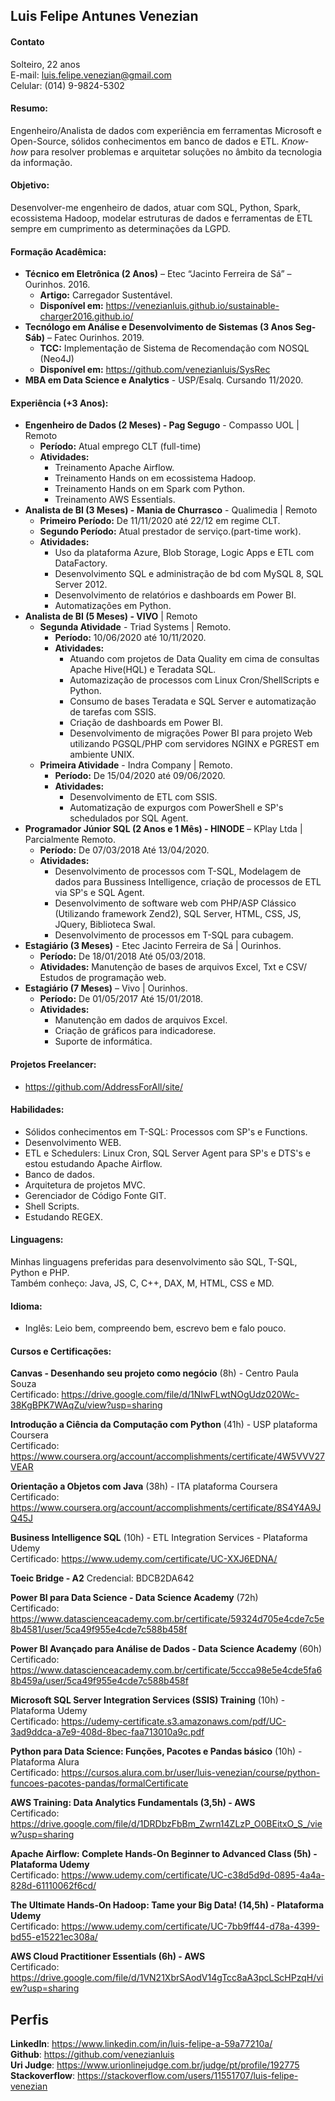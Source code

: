## Luis Felipe Antunes Venezian 
#### Contato
Solteiro, 22 anos   
E-mail: luis.felipe.venezian@gmail.com   
Celular: (014) 9-9824-5302   

#### Resumo:
Engenheiro/Analista de dados com experiência em ferramentas Microsoft e Open-Source, sólidos conhecimentos em banco de dados e ETL. _Know-how_ para resolver problemas e arquitetar soluções no âmbito da tecnologia da informação.

#### Objetivo:
Desenvolver-me engenheiro de dados, atuar com SQL, Python, Spark, ecossistema Hadoop, modelar estruturas de dados e ferramentas de ETL sempre em cumprimento as determinações da LGPD.

#### Formação Acadêmica:
- **Técnico em Eletrônica (2 Anos)** – Etec “Jacinto Ferreira de Sá” – Ourinhos. 2016.
	- **Artigo:** Carregador Sustentável.
	- **Disponível em:** https://venezianluis.github.io/sustainable-charger2016.github.io/
- **Tecnólogo em Análise e Desenvolvimento de Sistemas (3 Anos Seg-Sáb)** – Fatec Ourinhos. 2019.
	- **TCC:** Implementação de Sistema de Recomendação com NOSQL (Neo4J) 
	- **Disponível em:** https://github.com/venezianluis/SysRec
- **MBA em Data Science e Analytics** - USP/Esalq. Cursando 11/2020. 

#### Experiência (+3 Anos):
- **Engenheiro de Dados (2 Meses) - Pag Segugo** - Compasso UOL | Remoto
	* **Período:** Atual emprego CLT (full-time)
	* **Atividades:** 
		* Treinamento Apache Airflow.
		* Treinamento Hands on em ecossistema Hadoop.
		* Treinamento Hands on em Spark com Python.
		* Treinamento AWS Essentials.  
- **Analista de BI (3 Meses) - Mania de Churrasco** - Qualimedia | Remoto
	* **Primeiro Período:** De 11/11/2020 até 22/12 em regime CLT.
	* **Segundo Período:** Atual prestador de serviço.(part-time work).
	* **Atividades:** 
		* Uso da plataforma Azure, Blob Storage, Logic Apps e ETL com DataFactory. 
		* Desenvolvimento SQL e administração de bd com MySQL 8, SQL Server 2012.
		* Desenvolvimento de relatórios e dashboards em Power BI.
		* Automatizações em Python. 
- **Analista de BI (5 Meses) - VIVO** | Remoto
	- **Segunda Atividade** - Triad Systems | Remoto. 
		* **Período:** 10/06/2020 até 10/11/2020.
		* **Atividades:** 
			* Atuando com projetos de Data Quality em cima de consultas Apache Hive(HQL) e Teradata SQL.
			* Automazização de processos com Linux Cron/ShellScripts e Python.
			* Consumo de bases Teradata e SQL Server e automatização de tarefas com SSIS.
			* Criação de dashboards em Power BI.
			* Desenvolvimento de migrações Power BI para projeto Web utilizando PGSQL/PHP com servidores NGINX e PGREST em ambiente UNIX. 
	- **Primeira Atividade** - Indra Company | Remoto. 
		* **Período:** De 15/04/2020 até 09/06/2020.
		* **Atividades:** 
			* Desenvolvimento de ETL com SSIS. 
			* Automatização de expurgos com PowerShell e SP's schedulados por SQL Agent. 
- **Programador Júnior SQL (2 Anos e 1 Mês) - HINODE** – KPlay Ltda | Parcialmente Remoto. 
	* **Período:** De 07/03/2018 Até 13/04/2020. 
	* **Atividades:** 
		* Desenvolvimento de processos com T-SQL, Modelagem de dados para Bussiness Intelligence, criação de processos de ETL via SP's e SQL Agent.
		* Desenvolvimento de software web com PHP/ASP Clássico (Utilizando framework Zend2), SQL Server, HTML, CSS, JS, JQuery, Biblioteca Swal.
		* Desenvolvimento de processos em T-SQL para cubagem.
- **Estagiário (3 Meses)** - Etec Jacinto Ferreira de Sá | Ourinhos. 
	* **Período:** De 18/01/2018 Até 05/03/2018. 
	* **Atividades:** Manutenção de bases de arquivos Excel, Txt e CSV/ Estudos de programação web.
- **Estagiário (7 Meses)** –  Vivo | Ourinhos.
	* **Período:** De 01/05/2017 Até 15/01/2018. 
	* **Atividades:**  
		* Manutenção em dados de arquivos Excel.
		* Criação de gráficos para indicadorese.
		* Suporte de informática.
		
#### Projetos Freelancer:
* https://github.com/AddressForAll/site/

#### Habilidades: 
- Sólidos conhecimentos em T-SQL: Processos com SP's e Functions.
- Desenvolvimento WEB.
- ETL e Schedulers: Linux Cron, SQL Server Agent para SP's e DTS's e estou estudando Apache Airflow.
- Banco de dados.
- Arquitetura de projetos MVC.
- Gerenciador de Código Fonte GIT.
- Shell Scripts.
- Estudando REGEX.

#### Linguagens: 
Minhas linguagens preferidas para desenvolvimento são SQL, T-SQL, Python e PHP.   
Também conheço: Java, JS, C, C++, DAX, M, HTML, CSS e MD.

#### Idioma:
- Inglês: Leio bem, compreendo bem, escrevo bem e falo pouco.

#### Cursos e Certificações:
**Canvas - Desenhando seu projeto como negócio** (8h) - Centro Paula Souza   
Certificado: https://drive.google.com/file/d/1NIwFLwtNOgUdz020Wc-38KgBPK7WAqZu/view?usp=sharing   

**Introdução a Ciência da Computação com Python** (41h) - USP plataforma Coursera   
Certificado: https://www.coursera.org/account/accomplishments/certificate/4W5VVV27VEAR

**Orientação a Objetos com Java** (38h) - ITA plataforma Coursera   
Certificado: https://www.coursera.org/account/accomplishments/certificate/8S4Y4A9JQ45J

**Business Intelligence SQL** (10h) - ETL Integration Services - Plataforma Udemy   
Certificado: https://www.udemy.com/certificate/UC-XXJ6EDNA/

**Toeic Bridge - A2**
Credencial: BDCB2DA642   

**Power BI para Data Science - Data Science Academy** (72h)   
Certificado: https://www.datascienceacademy.com.br/certificate/59324d705e4cde7c5e8b4581/user/5ca49f955e4cde7c588b458f

**Power BI Avançado para Análise de Dados - Data Science Academy** (60h)   
Certificado: https://www.datascienceacademy.com.br/certificate/5ccca98e5e4cde5fa68b459a/user/5ca49f955e4cde7c588b458f

**Microsoft SQL Server Integration Services (SSIS) Training** (10h) - Plataforma Udemy   
Certificado: https://udemy-certificate.s3.amazonaws.com/pdf/UC-3ad9ddca-a7e9-408d-8bec-faa713010a9c.pdf

**Python para Data Science: Funções, Pacotes e Pandas básico** (10h) - Plataforma Alura   
Certificado: https://cursos.alura.com.br/user/luis-venezian/course/python-funcoes-pacotes-pandas/formalCertificate

**AWS Training: Data Analytics Fundamentals (3,5h) - AWS**   
Certificado: https://drive.google.com/file/d/1DRDbzFbBm_Zwrn14ZLzP_O0BEitxO_S_/view?usp=sharing

**Apache Airflow: Complete Hands-On Beginner to Advanced Class (5h) - Plataforma Udemy**   
Certificado: https://www.udemy.com/certificate/UC-c38d5d9d-0895-4a4a-828d-61110062f6cd/

**The Ultimate Hands-On Hadoop: Tame your Big Data! (14,5h) - Plataforma Udemy**   
Certificado: https://www.udemy.com/certificate/UC-7bb9ff44-d78a-4399-bd55-e15221ec308a/   

**AWS Cloud Practitioner Essentials (6h) - AWS**   
Certificado: https://drive.google.com/file/d/1VN21XbrSAodV14gTcc8aA3pcLScHPzqH/view?usp=sharing

## Perfis 
**LinkedIn**: https://www.linkedin.com/in/luis-felipe-a-59a77210a/   
**Github**: https://github.com/venezianluis   
**Uri Judge**: https://www.urionlinejudge.com.br/judge/pt/profile/192775   
**Stackoverflow**: https://stackoverflow.com/users/11551707/luis-felipe-venezian

